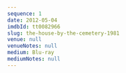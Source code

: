 ```yaml
---
sequence: 1
date: 2012-05-04
imdbId: tt0082966
slug: the-house-by-the-cemetery-1981
venue: null
venueNotes: null
medium: Blu-ray
mediumNotes: null
---
```


